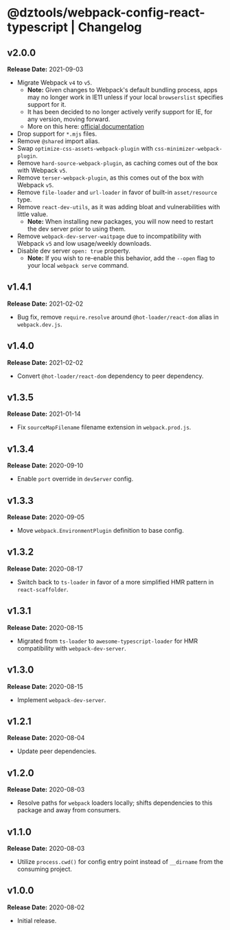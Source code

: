# @dztools/webpack-config-react-typescript | Changelog

## v2.0.0

**Release Date:** 2021-09-03

- Migrate Webpack `v4` to `v5`.
  - **Note:** Given changes to Webpack's default bundling process, apps may no longer work in IE11 unless if your local `browserslist` specifies support for it.
  - It has been decided to no longer actively verify support for IE, for any version, moving forward.
  - More on this here: [official documentation](https://webpack.js.org/migrate/5/#need-to-support-an-older-browser-like-ie-11)
- Drop support for `*.mjs` files.
- Remove `@shared` import alias.
- Swap `optimize-css-assets-webpack-plugin` with `css-minimizer-webpack-plugin`.
- Remove `hard-source-webpack-plugin`, as caching comes out of the box with Webpack `v5`.
- Remove `terser-webpack-plugin`, as this comes out of the box with Webpack `v5`.
- Remove `file-loader` and `url-loader` in favor of built-in `asset/resource` type.
- Remove `react-dev-utils`, as it was adding bloat and vulnerabilities with little value.
  - **Note:** When installing new packages, you will now need to restart the dev server prior to using them.
- Remove `webpack-dev-server-waitpage` due to incompatibility with Webpack `v5` and low usage/weekly downloads.
- Disable dev server `open: true` property.
  - **Note:** If you wish to re-enable this behavior, add the `--open` flag to your local `webpack serve` command.

## v1.4.1

**Release Date:** 2021-02-02

- Bug fix, remove `require.resolve` around `@hot-loader/react-dom` alias in `webpack.dev.js`.

## v1.4.0

**Release Date:** 2021-02-02

- Convert `@hot-loader/react-dom` dependency to peer dependency.

## v1.3.5

**Release Date:** 2021-01-14

- Fix `sourceMapFilename` filename extension in `webpack.prod.js`.

## v1.3.4

**Release Date:** 2020-09-10

- Enable `port` override in `devServer` config.

## v1.3.3

**Release Date:** 2020-09-05

- Move `webpack.EnvironmentPlugin` definition to base config.

## v1.3.2

**Release Date:** 2020-08-17

- Switch back to `ts-loader` in favor of a more simplified HMR pattern in `react-scaffolder`.

## v1.3.1

**Release Date:** 2020-08-15

- Migrated from `ts-loader` to `awesome-typescript-loader` for HMR compatibility with `webpack-dev-server`.

## v1.3.0

**Release Date:** 2020-08-15

- Implement `webpack-dev-server`.

## v1.2.1

**Release Date:** 2020-08-04

- Update peer dependencies.

## v1.2.0

**Release Date:** 2020-08-03

- Resolve paths for `webpack` loaders locally; shifts dependencies to this package and away from consumers.

## v1.1.0

**Release Date:** 2020-08-03

- Utilize `process.cwd()` for config entry point instead of `__dirname` from the consuming project.

## v1.0.0

**Release Date:** 2020-08-02

- Initial release.
